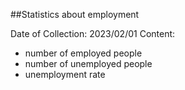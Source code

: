 ##Statistics about employment

Date of Collection: 2023/02/01
Content: 
 - number of employed people
 - number of unemployed people
 - unemployment rate